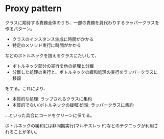 # Proxy pattern
クラスに期待する責務全体のうち、一部の責務を肩代わりするラッパークラスを作るパターン。
- クラスのインスタンス生成に時間がかかる
- 特定のメソッド実行に時間がかかる  

などのボトルネックを抱えるクラスにたいして、  
- ボトルネック部分の実行を他の処理と分離
- 分離した処理の実行と、ボトルネックの緩和処理の実行をラッパークラスに移譲

をする。これにより、
- 本質的な処理: ラップされるクラスに集約
- 本質的でない(ボトルネックの緩和)処理: ラッパークラスに集約

…といった具合にコードをクリーンに保てる。  

ボトルネックの緩和には非同期実行(マルチスレッド)などのテクニックが利用されることが多い。
